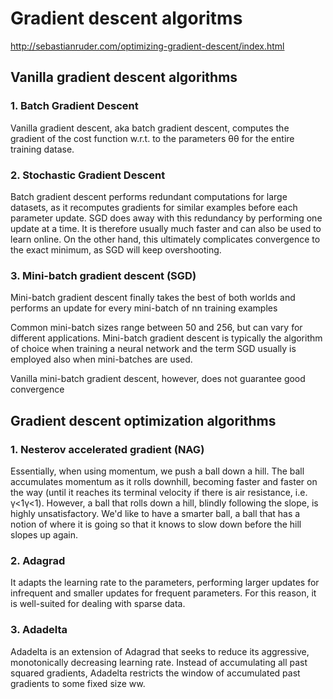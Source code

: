 ﻿# Gradient descent algoritms

http://sebastianruder.com/optimizing-gradient-descent/index.html

## Vanilla gradient descent algorithms

### 1. Batch Gradient Descent

Vanilla gradient descent, aka batch gradient descent, computes the gradient of the cost function w.r.t. to the parameters θθ for the entire training datase.

### 2. Stochastic Gradient Descent

Batch gradient descent performs redundant computations for large datasets, as it recomputes gradients for similar examples
before each parameter update. SGD does away with this redundancy by performing one update at a time. It is therefore usually much faster and can also be used to learn online.
On the other hand, this ultimately complicates convergence to the exact minimum, as SGD will keep overshooting.

### 3. Mini-batch gradient descent (SGD)

Mini-batch gradient descent finally takes the best of both worlds and performs an update for every mini-batch of nn training examples

Common mini-batch sizes range between 50 and 256, but can vary for different applications.
Mini-batch gradient descent is typically the algorithm of choice when training a neural network and the term SGD usually is employed also when mini-batches are used.

Vanilla mini-batch gradient descent, however, does not guarantee good convergence

## Gradient descent optimization algorithms

### 1. Nesterov accelerated gradient (NAG)

Essentially, when using momentum, we push a ball down a hill. The ball accumulates momentum as it rolls downhill, becoming faster and faster on the way (until it reaches its terminal velocity if there is air resistance, i.e. γ<1γ<1).
However, a ball that rolls down a hill, blindly following the slope, is highly unsatisfactory. We'd like to have a smarter ball, a ball that has a notion of where it is going so that it knows to slow down before the hill slopes up again.

### 2. Adagrad

It adapts the learning rate to the parameters, performing larger updates for infrequent and smaller updates for frequent parameters. For this reason, it is well-suited for dealing with sparse data.

### 3. Adadelta

Adadelta is an extension of Adagrad that seeks to reduce its aggressive, monotonically decreasing learning rate.
Instead of accumulating all past squared gradients, Adadelta restricts the window of accumulated past gradients to some fixed size ww.